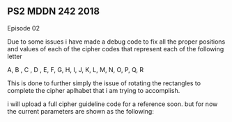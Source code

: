 ## PS2 MDDN 242 2018

Episode 02

Due to some issues i have made a debug code to fix all the proper positions and values of each of the cipher codes that represent each of the following letter

A, B , C , D , E, F, G, H, I, J, K, L, M, N, O, P, Q, R

This is done to further simply the issue of rotating the rectangles to complete the cipher aplhabet that i am trying to accomplish.

i will upload a full cipher guideline code for a reference soon. but for now the current parameters are shown as the following: